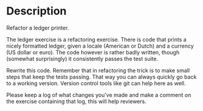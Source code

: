 # Description

Refactor a ledger printer.

The ledger exercise is a refactoring exercise.
There is code that prints a nicely formatted ledger, given a locale (American or Dutch) and a currency (US dollar or euro).
The code however is rather badly written, though (somewhat surprisingly) it consistently passes the test suite.

Rewrite this code.
Remember that in refactoring the trick is to make small steps that keep the tests passing.
That way you can always quickly go back to a working version.
Version control tools like git can help here as well.

Please keep a log of what changes you've made and make a comment on the exercise containing that log, this will help reviewers.
